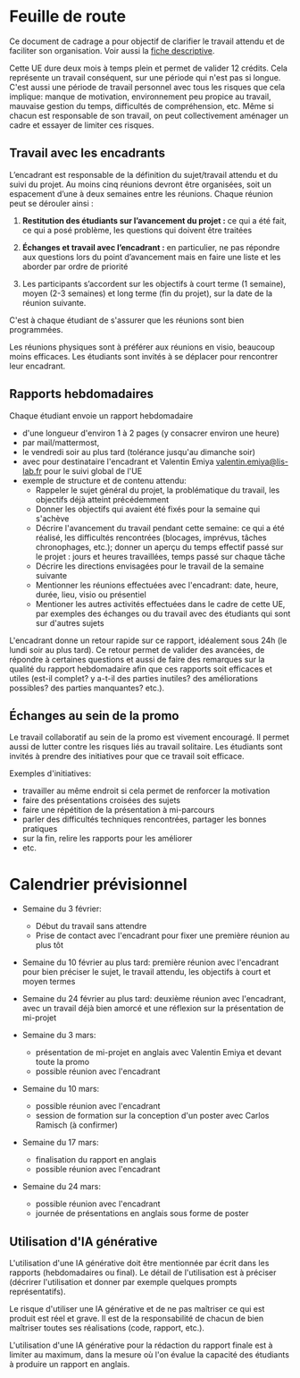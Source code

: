 # Feuille de route

Ce document de cadrage a pour objectif de clarifier le travail attendu et de faciliter son organisation. Voir aussi la 
[fiche descriptive](ue_description).

Cette UE dure deux mois à temps plein et permet de valider 12 crédits. Cela représente un travail conséquent, sur une 
période qui n'est pas si longue. C'est aussi une période de travail personnel avec tous les risques que cela implique: 
manque de motivation, environnement peu propice au travail, mauvaise gestion du temps, difficultés de compréhension, etc. 
Même si chacun est responsable de son travail, on peut collectivement aménager un cadre et essayer de limiter ces risques.

## Travail avec les encadrants

L’encadrant est responsable de la définition du sujet/travail attendu et du suivi du projet. Au moins cinq réunions 
devront être organisées, soit un espacement d’une à deux semaines entre les réunions. Chaque réunion peut se dérouler 
ainsi :

1. **Restitution des étudiants sur l’avancement du projet :** ce qui a été fait, ce qui a posé problème, les questions 
qui doivent être traitées

2. **Échanges et travail avec l’encadrant :** en particulier, ne pas répondre aux questions lors du point d’avancement 
mais en faire une liste et les aborder par ordre de priorité

3. Les participants s’accordent sur les objectifs à court terme (1 semaine), moyen (2-3 semaines) et long terme (fin du 
projet), sur la date de la réunion suivante.

C'est à chaque étudiant de s'assurer que les réunions sont bien programmées.

Les réunions physiques sont à préférer aux réunions en visio, beaucoup moins efficaces. Les étudiants sont invités à se 
déplacer pour rencontrer leur encadrant.

## Rapports hebdomadaires

Chaque étudiant envoie un rapport hebdomadaire

- d'une longueur d'environ 1 à 2 pages (y consacrer environ une heure)
- par mail/mattermost,
- le vendredi soir au plus tard (tolérance jusqu'au dimanche soir)
- avec pour destinataire l'encadrant et Valentin Emiya [valentin.emiya@lis-lab.fr]() pour le suivi global de l'UE
- exemple de structure et de contenu attendu:
  - Rappeler le sujet général du projet, la problématique du travail, les objectifs déjà atteint précédemment
  - Donner les objectifs qui avaient été fixés pour la semaine qui s'achève
  - Décrire l'avancement du travail pendant cette semaine: ce qui a été réalisé, les difficultés rencontrées (blocages, 
  imprévus, tâches chronophages, etc.); donner un aperçu du temps effectif passé sur le projet : jours et heures travaillées, temps passé sur chaque tâche
  - Décrire les directions envisagées pour le travail de la semaine suivante
  - Mentionner les réunions effectuées avec l'encadrant: date, heure, durée, lieu, visio ou présentiel
  - Mentioner les autres activités effectuées dans le cadre de cette UE, par exemples des échanges ou du travail avec des étudiants qui sont sur d'autres sujets
  
L'encadrant donne un retour rapide sur ce rapport, idéalement sous 24h (le lundi soir au plus tard). Ce retour permet de
valider des avancées, de répondre à certaines questions et aussi de faire des remarques sur la qualité du rapport 
hebdomadaire afin que ces rapports soit efficaces et utiles (est-il complet? y a-t-il des parties inutiles? des 
améliorations possibles? des parties manquantes? etc.).

## Échanges au sein de la promo

Le travail collaboratif au sein de la promo est vivement encouragé. Il permet aussi de lutter contre les risques liés au 
travail solitaire. Les étudiants sont invités à prendre des initiatives pour que ce travail soit efficace.

Exemples d'initiatives:

- travailler au même endroit si cela permet de renforcer la motivation
- faire des présentations croisées des sujets
- faire une répétition de la présentation à mi-parcours
- parler des difficultés techniques rencontrées, partager les bonnes pratiques
- sur la fin, relire les rapports pour les améliorer
- etc.

# Calendrier prévisionnel

- Semaine du 3 février:
  - Début du travail sans attendre
  - Prise de contact avec l'encadrant pour fixer une première réunion au plus tôt

- Semaine du 10 février au plus tard: première réunion avec l'encadrant pour bien préciser le sujet, le travail attendu, les objectifs à court et moyen termes
- Semaine du 24 février au plus tard: deuxième réunion avec l'encadrant, avec un travail déjà bien amorcé et une réflexion sur la présentation de mi-projet
- Semaine du 3 mars:
  - présentation de mi-projet en anglais avec Valentin Emiya et devant toute la promo
  - possible réunion avec l'encadrant
  
- Semaine du 10 mars:
  - possible réunion avec l'encadrant
  - session de formation sur la conception d'un poster avec Carlos Ramisch (à confirmer)

- Semaine du 17 mars:
  - finalisation du rapport en anglais
  - possible réunion avec l'encadrant

- Semaine du 24 mars:
  - possible réunion avec l'encadrant
  - journée de présentations en anglais sous forme de poster

## Utilisation d'IA générative

L'utilisation d'une IA générative doit être mentionnée par écrit dans les rapports (hebdomadaires ou final). Le détail 
de l'utilisation est à préciser (décrirer l'utilisation et donner par exemple quelques prompts représentatifs).

Le risque d'utiliser une IA générative et de ne pas maîtriser ce qui est produit est réel et grave. Il est de la 
responsabilité de chacun de bien maîtriser toutes ses réalisations (code, rapport, etc.).

L'utilisation d'une IA générative pour la rédaction du rapport finale est à limiter au maximum, dans la mesure où l'on 
évalue la capacité des étudiants à produire un rapport en anglais.